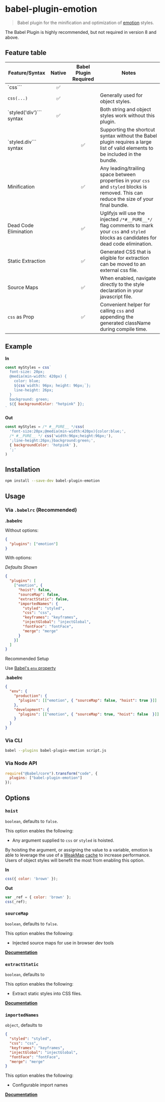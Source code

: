 # babel-plugin-emotion

> Babel plugin for the minification and optimization of [emotion](https://github.com/emotion-js/emotion) styles.

The Babel Plugin is highly recommended, but not required in version 8 and above.

## Feature table

| Feature/Syntax           | Native | Babel Plugin Required | Notes                                                                                                                                        |
|--------------------------|:------:|:---------------------:|----------------------------------------------------------------------------------------------------------------------------------------------|
| `css```                  |    ✅   |                       |                                                                                                                                              |
| `css(...)`               |    ✅   |                       | Generally used for object styles.                                                                                                            |
| `styled('div')``` syntax |    ✅   |                       | Both string and object styles work without this plugin.                                                                                      |
| `styled.div``` syntax    |        |           ✅           | Supporting the shortcut syntax without the Babel plugin requires a large list of valid elements to be included in the bundle.                |
| Minification             |        |           ✅           | Any leading/trailing space between properties in your `css` and `styled` blocks is removed. This can reduce the size of your final bundle.   |
| Dead Code Elimination    |        |           ✅           | Uglifyjs will use the injected `/*#__PURE__*/` flag comments to mark your `css` and `styled` blocks as candidates for dead code elimination. |
| Static Extraction        |        |           ✅           | Generated CSS that is eligible for extraction can be moved to an external css file.                                                          |
| Source Maps              |        |           ✅           | When enabled, navigate directly to the style declaration in your javascript file.                                                            |
| `css` as Prop            |        |           ✅           | Convenient helper for calling `css` and appending the generated className during compile time.                                               |

## Example

**In**

```javascript
const myStyles = css`
  font-size: 20px;
  @media(min-width: 420px) {
    color: blue;
    ${css`width: 96px; height: 96px;`};
    line-height: 26px;
  }
  background: green;
  ${{ backgroundColor: "hotpink" }};
`
```

**Out**

```javascript
const myStyles = /* #__PURE__ */css(
  'font-size:20px;@media(min-width:420px){color:blue;',
  /* #__PURE__ */ css('width:96px;height:96px;'),
  ';line-height:26px;}background:green;',
  { backgroundColor: 'hotpink' },
  ';'
)
```

## Installation

```sh
npm install --save-dev babel-plugin-emotion
```

## Usage

### Via `.babelrc` (Recommended)

**.babelrc**

Without options:

```json
{
  "plugins": ["emotion"]
}
```

With options:

*Defaults Shown*

```json
{
  "plugins": [
    ["emotion", { 
      "hoist": false,
      "sourceMap": false,
      "extractStatic": false,
      "importedNames": {
        "styled": "styled",
        "css": "css",
        "keyframes": "keyframes",
        "injectGlobal": "injectGlobal",
        "fontFace": "fontFace",
        "merge": "merge"
      }
    }]
  ]
}
```

Recommended Setup 

Use [Babel's `env` property](https://babeljs.io/docs/usage/babelrc/#env-option)

**.babelrc**
```json
{
  "env": {
    "production": {
      "plugins": [["emotion", { "sourceMap": false, "hoist": true }]]
    },
    "development": {
      "plugins": [["emotion", { "sourceMap": true, "hoist": false  }]]
    }
  }
}
```

### Via CLI

```sh
babel --plugins babel-plugin-emotion script.js
```

### Via Node API

```javascript
require("@babel/core").transform("code", {
  plugins: ["babel-plugin-emotion"]
});
```

## Options

### `hoist`

`boolean`, defaults to `false`.

This option enables the following:

 - Any argument supplied to `css` or `styled` is hoisted. 

By hoisting the argument, or assigning the value to a variable, 
emotion is able to leverage the use of a [WeakMap](https://developer.mozilla.org/en-US/docs/Web/JavaScript/Reference/Global_Objects/WeakMap)
[cache](https://github.com/emotion-js/emotion/blob/6257f0c9cb00db9cbd08a9d6995f335730808329/packages/emotion/src/index.js#L85-L116) to increase performance. Users of object styles will benefit the most from enabling this option.  

**In**

```javascript
css({ color: 'brown' });
```

**Out**

```javascript
var _ref = { color: 'brown' };
css(_ref);
```


### `sourceMap`

`boolean`, defaults to `false`.

This option enables the following:

 - Injected source maps for use in browser dev tools

[**Documentation**](docs/source-maps.md)

### `extractStatic`

`boolean`, defaults to

This option enables the following:

 - Extract static styles into CSS files.

[**Documentation**](docs/extract-static.md)

### `importedNames` 


`object`, defaults to

```json
{
  "styled": "styled",
  "css": "css",
  "keyframes": "keyframes",
  "injectGlobal": "injectGlobal",
  "fontFace": "fontFace",
  "merge": "merge"
}
```

This option enables the following:

 - Configurable import names
 
[**Documentation**](docs/configurable-imports.md)

